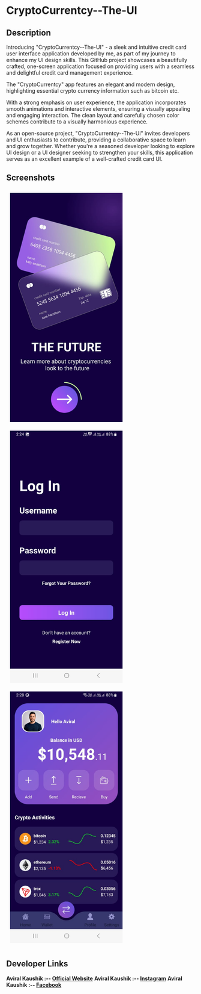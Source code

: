 # CryptoCurrentcy--The-UI

## Description

Introducing "CryptoCurrentcy--The-UI" - a sleek and intuitive credit card user interface application developed by me, as part of my journey to enhance my UI design skills. This GitHub project showcases a beautifully crafted, one-screen application focused on providing users with a seamless and delightful credit card management experience.

The "CryptoCurrentcy" app features an elegant and modern design, highlighting essential crypto currency information such as bitcoin etc.

With a strong emphasis on user experience, the application incorporates smooth animations and interactive elements, ensuring a visually appealing and engaging interaction. The clean layout and carefully chosen color schemes contribute to a visually harmonious experience.

As an open-source project, "CryptoCurrentcy--The-UI" invites developers and UI enthusiasts to contribute, providing a collaborative space to learn and grow together. Whether you're a seasoned developer looking to explore UI design or a UI designer seeking to strengthen your skills, this application serves as an excellent example of a well-crafted credit card UI.

## Screenshots

<p>
  <img src="https://github.com/Aviral-Kaushik/CryptoCurrentcy--The-UI/blob/main/images/image1.jpeg" width="300px" style="padding: 10px" height="auto">
  <img src="https://github.com/Aviral-Kaushik/CryptoCurrentcy--The-UI/blob/main/images/image2.jpeg" width="300px" style="padding: 10px" height="auto">
  <img src="https://github.com/Aviral-Kaushik/CryptoCurrentcy--The-UI/blob/main/images/image3.jpeg" width="300px" style="padding: 10px" height="auto">
</p>

## Developer Links

**Aviral Kaushik :-- [Official Website](http://aviralkaushik.epizy.com/)**
**Aviral Kaushik :-- [Instagram](https://www.instagram.com/aviral_3101/)**
**Aviral Kaushik :-- [Facebook](https://www.facebook.com/aviral.kaushik.16)**
